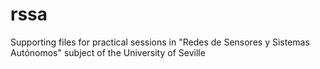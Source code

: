 # rssa
Supporting files for practical sessions in "Redes de Sensores y Sistemas Autónomos" subject of the University of Seville
